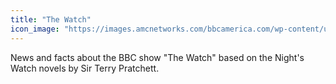 ```yaml
---
title: "The Watch"
icon_image: "https://images.amcnetworks.com/bbcamerica.com/wp-content/uploads/2015/11/TW_100_IK_0930_5753-RT.jpg"
---
```

News and facts about the BBC show "The Watch" based on the Night's Watch novels by Sir Terry Pratchett.